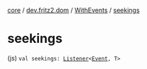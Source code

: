 [core](../../index.md) / [dev.fritz2.dom](../index.md) / [WithEvents](index.md) / [seekings](./seekings.md)

# seekings

(js) `val seekings: `[`Listener`](../-listener/index.md)`<`[`Event`](https://kotlinlang.org/api/latest/jvm/stdlib/org.w3c.dom.events/-event/index.html)`, T>`